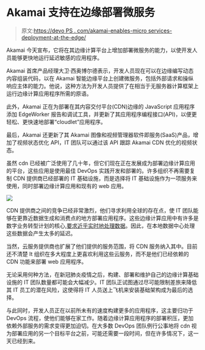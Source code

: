 # Akamai 支持在边缘部署微服务

> 原文:[https://devo PS . com/akamai-enables-micro services-deployment-at-the-edge/](https://devops.com/akamai-enables-microservices-deployment-at-the-edge/)

Akamai 今天宣布，它将在其边缘计算平台上增加部署微服务的能力，以使开发人员能够更快地运行延迟敏感的应用程序。

Akamai 首席产品经理大卫·西奥博尔德表示，开发人员现在可以在边缘编写动态内容组装代码，以在 Akamai 智能边缘平台上创建微服务，包括外部请求和操纵响应主体的能力。他说，这种方法为开发人员提供了在相当于无服务器计算框架上运行边缘计算应用程序所需的原语。

此外，Akamai 正在为部署在其内容交付平台(CDN)边缘的 JavaScript 应用程序添加 EdgeWorker 报告和调试工具，并更新了其应用程序编程接口(API)，以便更轻松、更快速地部署“cloudlet”应用程序。

最后，Akamai 还更新了其 Akamai 图像和视频管理器软件即服务(SaaS)产品，增加了视频状态优化 API，IT 团队可以通过该 API 跟踪 Akamai CDN 优化的视频状态。

虽然 cdn 已经被广泛使用了几十年，但它们现在正在发展成为部署边缘计算应用的平台，这些应用是使用最佳 DevOps 实践开发和部署的。许多组织不再需要复制 CDN 提供商已经部署的 IT 基础设施，而是选择将 IT 基础设施作为一项服务来使用，同时部署边缘计算应用和现有的 web 应用。

![](../Images/66dc9bc0a52bd1a8d8fa4159b710f705.png)

CDN 提供商之间的竞争已经非常激烈，他们寻求利用全球的存在点，使 IT 团队能够在更靠近数据生成和消费点的地方部署应用程序。这些边缘计算应用中有许多是数字业务转型计划的核心,[要求近乎实时地处理数据](https://devops.com/akamai-extends-reach-to-the-iot-edge/)。因此，在本地数据中心处理这些数据会产生太多的延迟。

当然，云服务提供商也扩展了他们提供的服务范围，将 CDN 服务纳入其中。目前还不清楚 It 组织在多大程度上更喜欢利用这些云服务，而不是他们已经依赖的 CDN 功能来部署 web 应用程序。

无论采用何种方法，在新冠肺炎疫情之后，构建、部署和维护自己的边缘计算基础设施的 IT 团队数量都可能会大幅减少。IT 团队正试图通过尽可能限制差旅来降低其 IT 员工的潜在风险，这使得将 IT 人员送上飞机来安装基础架构成为最后的选择。

与此同时，开发人员正在以前所未有的速度构建更多的应用程序，这主要归功于 DevOps 流程，使他们能够在家工作。随着边缘计算应用程序的部署积压，更加依赖外部服务的需求变得更加迫切。在大多数 DevOps 团队例行公事地将 cdn 视为部署应用的另一个目标平台之前，可能还需要一段时间，但在许多情况下，这一天已经到来。